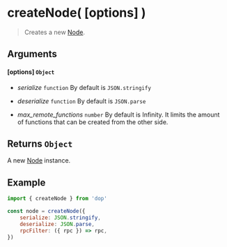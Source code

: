 # createNode( [options] )

> Creates a new [Node](/api/javascript/node).

## Arguments

#### [options] `Object`

- *serialize* `function` By default is `JSON.stringify`

- *deserialize* `function` By default is `JSON.parse`

- *max_remote_functions* `number` By default is Infinity. It limits the amount of functions that can be created from the other side.

## Returns `Object`

A new [Node](/api/javascript/node) instance.

## Example

```js
import { createNode } from 'dop'

const node = createNode({ 
    serialize: JSON.stringify,
    deserialize: JSON.parse,
    rpcFilter: ({ rpc }) => rpc,
})
```
